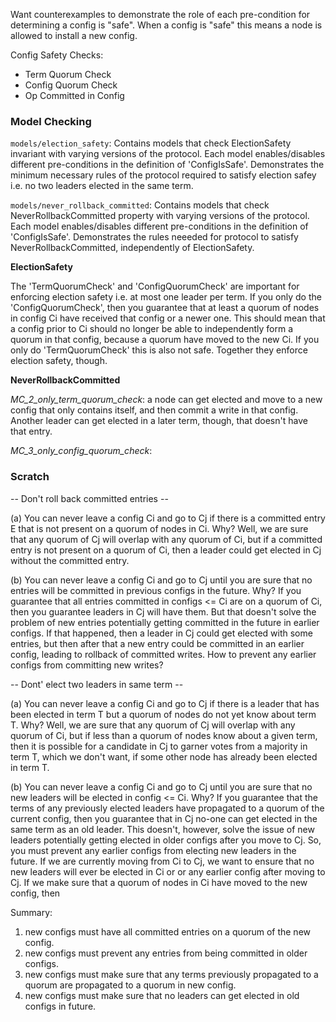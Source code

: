 Want counterexamples to demonstrate the role of each pre-condition for determining a config is "safe". When a config is "safe" this means a node is allowed to install a new config.

Config Safety Checks:
- Term Quorum Check
- Config Quorum Check
- Op Committed in Config


### Model Checking

`models/election_safety`: Contains models that check ElectionSafety invariant with varying versions of the protocol. Each model enables/disables different pre-conditions in the definition of 'ConfigIsSafe'. Demonstrates the minimum necessary rules of the protocol required to satisfy election safey i.e. no two leaders elected in the same term.

`models/never_rollback_committed`: Contains models that check NeverRollbackCommitted property with varying versions of the protocol. Each model enables/disables different pre-conditions in the definition of 'ConfigIsSafe'. Demonstrates the rules neeeded for protocol to satisfy NeverRollbackCommitted, independently of ElectionSafety.


**ElectionSafety**

The 'TermQuorumCheck' and 'ConfigQuorumCheck' are important for enforcing election safety i.e. at most one leader per term. If you only do the 'ConfigQuorumCheck', then you guarantee that at least a quorum of nodes in config Ci have received that config or a newer one. This should mean that a config prior to Ci should no longer be able to independently form a quorum in that config, because a quorum have moved to the new Ci. If you only do 'TermQuorumCheck' this is also not safe. Together they enforce election safety, though.

**NeverRollbackCommitted**

*MC_2_only_term_quorum_check*: a node can get elected and move to a new config that only contains itself, and then commit a write in that config. Another leader can get elected in a later term, though, that doesn't have that entry.

*MC_3_only_config_quorum_check*:



### Scratch

-- Don't roll back committed entries --

(a) You can never leave a config Ci and go to Cj if there is a committed entry E that is not present on a quorum of nodes in Ci. Why? Well, we are sure that any quorum of Cj will overlap with any quorum of Ci, but if a committed entry is not present on a quorum of Ci, then a leader could get elected in Cj without the committed entry.

(b) You can never leave a config Ci and go to Cj until you are sure that no entries will be committed in previous configs in the future. Why? If you guarantee that all entries committed in configs <= Ci are on a quorum of Ci, then you guarantee leaders in Cj will have them. But that doesn't solve the problem of new entries potentially getting committed in the future in earlier configs. If that happened, then a leader in Cj could get elected with some entries, but then after that a new entry could be committed in an earlier config, leading to rollback of committed writes. How to prevent any earlier configs from committing new writes? 

-- Dont' elect two leaders in same term --

(a) You can never leave a config Ci and go to Cj if there is a leader that has been elected in term T but a quorum of nodes do not yet know about term T. Why? Well, we are sure that any quorum of Cj will overlap with any quorum of Ci, but if less than a quorum of nodes know about a given term, then it is possible for a candidate in Cj to garner votes from a majority in term T, which we don't want, if some other node has already been elected in term T.

(b) You can never leave a config Ci and go to Cj until you are sure that no new leaders will be elected in config <= Ci. Why? If you guarantee that the terms of any previously elected leaders have propagated to a quorum of the current config, then you guarantee that in Cj no-one can get elected in the same term as an old leader. This doesn't, however, solve the issue of new leaders potentially getting elected in older configs after you move to Cj. So, you must prevent any earlier configs from electing new leaders in the future. If we are currently moving from Ci to Cj, we want to ensure that no new leaders will ever be elected in Ci or or any earlier config after moving to Cj. If we make sure that a quorum of nodes in Ci have moved to the new config, then  



Summary: 

1. new configs must have all committed entries on a quorum of the new config.
2. new configs must prevent any entries from being committed in older configs.
3. new configs must make sure that any terms previously propagated to a quorum are propagated to a quorum in new config.
4. new configs must make sure that no leaders can get elected in old configs in future.
